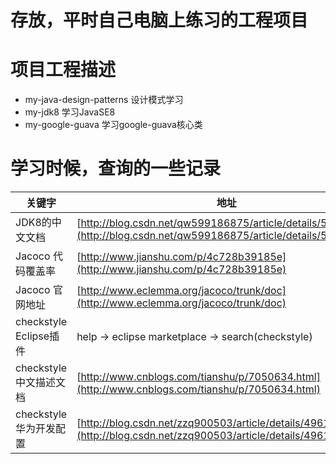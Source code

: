 # 存放，平时自己电脑上练习的工程项目

# 项目工程描述
* my-java-design-patterns 设计模式学习
* my-jdk8 学习JavaSE8
* my-google-guava 学习google-guava核心类


# 学习时候，查询的一些记录
关键字 | 地址
----|----
JDK8的中文文档 | [http://blog.csdn.net/qw599186875/article/details/52265995](http://blog.csdn.net/qw599186875/article/details/52265995)
Jacoco 代码覆盖率 | [http://www.jianshu.com/p/4c728b39185e](http://www.jianshu.com/p/4c728b39185e)
Jacoco 官网地址 | [http://www.eclemma.org/jacoco/trunk/doc](http://www.eclemma.org/jacoco/trunk/doc)
checkstyle Eclipse插件 | help -> eclipse marketplace -> search(checkstyle)
checkstyle 中文描述文档 | [http://www.cnblogs.com/tianshu/p/7050634.html](http://www.cnblogs.com/tianshu/p/7050634.html)
checkstyle 华为开发配置 | [http://blog.csdn.net/zzq900503/article/details/49617939](http://blog.csdn.net/zzq900503/article/details/49617939)